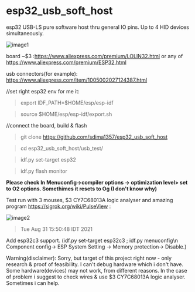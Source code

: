 # esp32_usb_soft_host
esp32 USB-LS pure software host thru general IO pins. Up to 4 HID devices simultaneously. 

![image1](https://github.com/sdima1357/esp32_usb_soft_host/blob/main/images/IMG_20210303_184755_1.jpg?raw=true)

board ~$3 :https://www.aliexpress.com/premium/LOLIN32.html or any of https://www.aliexpress.com/premium/ESP32.html

usb connectors(for example): https://www.aliexpress.com/item/1005002027124387.html


//set right esp32 env for me it:

>export IDF_PATH=$HOME/esp/esp-idf

>source $HOME/esp/esp-idf/export.sh


//connect the board, build & flash

>git clone  https://github.com/sdima1357/esp32_usb_soft_host

>cd esp32_usb_soft_host/usb_test/

> idf.py set-target esp32

> idf.py flash monitor

**Please check In Menuconfig->compiler options -> optimization level> set to O2 options. Somethimes it resets to Og (I don't know why)**

Test run with 3 mouses, $3 CY7C68013A logic analyser  and amazing program https://sigrok.org/wiki/PulseView :

![image2](https://github.com/sdima1357/esp32_usb_soft_host/blob/main/images/PulseView.jpg?raw=true)

>Tue Aug 31 15:50:48 IDT 2021

Add esp32c3 support. (idf.py set-target esp32c3 ; idf.py menuconfig\n Component config-> ESP System Setting -> Memory protection-> Disable.)

Warning(disclaimer):
Sorry, but target of this project right now - only research & proof of feasibility. I can't debug hardware which i don't have. Some hardware(devices) may not work, from different reasons. In the case of problem i suggest to check wires &  use $3 CY7C68013A logic analyser. Sometimes i can help.
